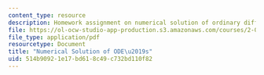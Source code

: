```yaml
---
content_type: resource
description: Homework assignment on numerical solution of ordinary differential equations.
file: https://ol-ocw-studio-app-production.s3.amazonaws.com/courses/2-017j-design-of-electromechanical-robotic-systems-fall-2009/514b90921e17bd618c49c732bd110f82_MIT2_017JF09_p13.pdf
file_type: application/pdf
resourcetype: Document
title: "Numerical Solution of ODE\u2019s"
uid: 514b9092-1e17-bd61-8c49-c732bd110f82
---
```

